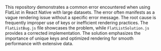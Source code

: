 This repository demonstrates a common error encountered when using FlatList in React Native with large datasets. The error often manifests as a vague rendering issue without a specific error message. The root cause is frequently improper use of keys or inefficient rendering practices. The `FlatListBug.js` file showcases the problem, while `FlatListSolution.js` provides a corrected implementation.  The solution emphasizes the importance of unique keys and optimized rendering for smooth performance with extensive data.